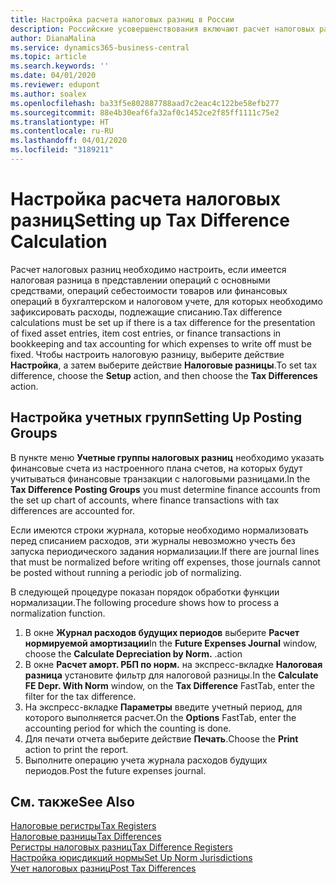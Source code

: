 ```yaml
---
title: Настройка расчета налоговых разниц в России
description: Российские усовершенствования включают расчет налоговых разниц по основным средствам.
author: DianaMalina
ms.service: dynamics365-business-central
ms.topic: article
ms.search.keywords: ''
ms.date: 04/01/2020
ms.reviewer: edupont
ms.author: soalex
ms.openlocfilehash: ba33f5e802887788aad7c2eac4c122be58efb277
ms.sourcegitcommit: 88e4b30eaf6fa32af0c1452ce2f85ff1111c75e2
ms.translationtype: HT
ms.contentlocale: ru-RU
ms.lasthandoff: 04/01/2020
ms.locfileid: "3189211"
---
```

# <a name="setting-up-tax-difference-calculation"></a><span data-ttu-id="08246-103">Настройка расчета налоговых разниц</span><span class="sxs-lookup"><span data-stu-id="08246-103">Setting up Tax Difference Calculation</span></span>

<span data-ttu-id="08246-104">Расчет налоговых разниц необходимо настроить, если имеется налоговая разница в представлении операций с основными средствами, операций себестоимости товаров или финансовых операций в бухгалтерском и налоговом учете, для которых необходимо зафиксировать расходы, подлежащие списанию.</span><span class="sxs-lookup"><span data-stu-id="08246-104">Tax difference calculations must be set up if there is a tax difference for the presentation of fixed asset entries, item cost entries, or finance transactions in bookkeeping and tax accounting for which expenses to write off must be fixed.</span></span> <span data-ttu-id="08246-105">Чтобы настроить налоговую разницу, выберите действие **Настройка**, а затем выберите действие **Налоговые разницы**.</span><span class="sxs-lookup"><span data-stu-id="08246-105">To set tax difference, choose the **Setup** action, and then choose the **Tax Differences** action.</span></span>

## <a name="setting-up-posting-groups"></a><span data-ttu-id="08246-106">Настройка учетных групп</span><span class="sxs-lookup"><span data-stu-id="08246-106">Setting Up Posting Groups</span></span>

<span data-ttu-id="08246-107">В пункте меню **Учетные группы налоговых разниц** необходимо указать финансовые счета из настроенного плана счетов, на которых будут учитываться финансовые транзакции с налоговыми разницами.</span><span class="sxs-lookup"><span data-stu-id="08246-107">In the **Tax Difference Posting Groups** you must determine finance accounts from the set up chart of accounts, where finance transactions with tax differences are accounted for.</span></span>

<span data-ttu-id="08246-108">Если имеются строки журнала, которые необходимо нормализовать перед списанием расходов, эти журналы невозможно учесть без запуска периодического задания нормализации.</span><span class="sxs-lookup"><span data-stu-id="08246-108">If there are journal lines that must be normalized before writing off expenses, those journals cannot be posted without running a periodic job of normalizing.</span></span>

<span data-ttu-id="08246-109">В следующей процедуре показан порядок обработки функции нормализации.</span><span class="sxs-lookup"><span data-stu-id="08246-109">The following procedure shows how to process a normalization function.</span></span>

1. <span data-ttu-id="08246-110">В окне **Журнал расходов будущих периодов** выберите **Расчет нормируемой амортизации**</span><span class="sxs-lookup"><span data-stu-id="08246-110">In the **Future Expenses Journal** window, choose the **Calculate Depreciation by Norm.**</span></span> <span data-ttu-id="08246-111">.</span><span class="sxs-lookup"><span data-stu-id="08246-111">action</span></span>
2. <span data-ttu-id="08246-112">В окне **Расчет аморт. РБП по норм.** на экспресс-вкладке **Налоговая разница** установите фильтр для налоговой разницы.</span><span class="sxs-lookup"><span data-stu-id="08246-112">In the **Calculate FE Depr. With Norm** window, on the **Tax Difference** FastTab, enter the filter for the tax difference.</span></span>
3. <span data-ttu-id="08246-113">На экспресс-вкладке **Параметры** введите учетный период, для которого выполняется расчет.</span><span class="sxs-lookup"><span data-stu-id="08246-113">On the **Options** FastTab, enter the accounting period for which the counting is done.</span></span>
4. <span data-ttu-id="08246-114">Для печати отчета выберите действие **Печать**.</span><span class="sxs-lookup"><span data-stu-id="08246-114">Choose the **Print** action to print the report.</span></span>
5. <span data-ttu-id="08246-115">Выполните операцию учета журнала расходов будущих периодов.</span><span class="sxs-lookup"><span data-stu-id="08246-115">Post the future expenses journal.</span></span>

## <a name="see-also"></a><span data-ttu-id="08246-116">См. также</span><span class="sxs-lookup"><span data-stu-id="08246-116">See Also</span></span>

[<span data-ttu-id="08246-117">Налоговые регистры</span><span class="sxs-lookup"><span data-stu-id="08246-117">Tax Registers</span></span>](Tax-Registers.md)  
[<span data-ttu-id="08246-118">Налоговые разницы</span><span class="sxs-lookup"><span data-stu-id="08246-118">Tax Differences</span></span>](Tax-Differences.md)  
[<span data-ttu-id="08246-119">Регистры налоговых разниц</span><span class="sxs-lookup"><span data-stu-id="08246-119">Tax Difference Registers</span></span>](Tax-Difference-Registers.md)  
[<span data-ttu-id="08246-120">Настройка юрисдикций нормы</span><span class="sxs-lookup"><span data-stu-id="08246-120">Set Up Norm Jurisdictions</span></span>](How-to-Set-Up-Norm-Jurisdictions.md)  
[<span data-ttu-id="08246-121">Учет налоговых разниц</span><span class="sxs-lookup"><span data-stu-id="08246-121">Post Tax Differences</span></span>](How-to-Post-Tax-Differences.md)  
